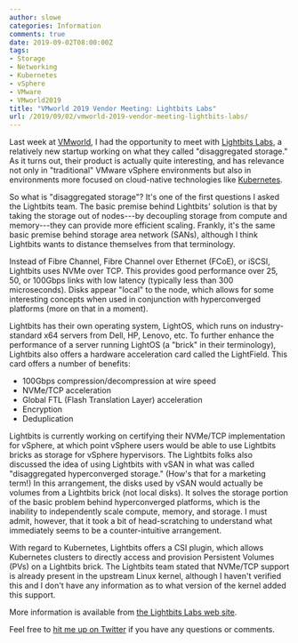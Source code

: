 ```yaml
---
author: slowe
categories: Information
comments: true
date: 2019-09-02T08:00:00Z
tags:
- Storage
- Networking
- Kubernetes
- vSphere
- VMware
- VMworld2019
title: "VMworld 2019 Vendor Meeting: Lightbits Labs"
url: /2019/09/02/vmworld-2019-vendor-meeting-lightbits-labs/
---
```


Last week at [VMworld][link-2], I had the opportunity to meet with [Lightbits Labs][link-1], a relatively new startup working on what they called "disaggregated storage." As it turns out, their product is actually quite interesting, and has relevance not only in "traditional" VMware vSphere environments but also in environments more focused on cloud-native technologies like [Kubernetes][link-3].<!--more-->

So what is "disaggregated storage"? It's one of the first questions I asked the Lightbits team. The basic premise behind Lightbits' solution is that by taking the storage out of nodes---by decoupling storage from compute and memory---they can provide more efficient scaling. Frankly, it's the same basic premise behind storage area network (SANs), although I think Lightbits wants to distance themselves from that terminology.

Instead of Fibre Channel, Fibre Channel over Ethernet (FCoE), or iSCSI, Lightbits uses NVMe over TCP. This provides good performance over 25, 50, or 100Gbps links with low latency (typically less than 300 microseconds). Disks appear "local" to the node, which allows for some interesting concepts when used in conjunction with hyperconverged platforms (more on that in a moment).

Lightbits has their own operating system, LightOS, which runs on industry-standard x64 servers from Dell, HP, Lenovo, etc. To further enhance the performance of a server running LightOS (a "brick" in their terminology), Lightbits also offers a hardware acceleration card called the LightField. This card offers a number of benefits:

* 100Gbps compression/decompression at wire speed
* NVMe/TCP acceleration
* Global FTL (Flash Translation Layer) acceleration
* Encryption
* Deduplication

Lightbits is currently working on certifying their NVMe/TCP implementation for vSphere, at which point vSphere users would be able to  use Lightbits bricks as storage for vSphere hypervisors. The Lightbits folks also discussed the idea of using Lightbits with vSAN in what was called "disaggregated hyperconverged storage." (How's that for a marketing term!) In this arrangement, the disks used by vSAN would actually be volumes from a Lightbits brick (not local disks). It solves the storage portion of the basic problem behind hyperconverged platforms, which is the inability to independently scale compute, memory, and storage. I must admit, however, that it took a bit of head-scratching to understand what immediately seems to be a counter-intuitive arrangement.

With regard to Kubernetes, Lightbits offers a CSI plugin, which allows Kubernetes clusters to directly access and provision Persistent Volumes (PVs) on a Lightbits brick. The Lightbits team stated that NVMe/TCP support is already present in the upstream Linux kernel, although I haven't verified this and I don't have any information as to what version of the kernel added this support.

More information is available from [the Lightbits Labs web site][link-1].

Feel free to [hit me up on Twitter][link-99] if you have any questions or comments.

[link-1]: https://www.lightbitslabs.com/
[link-2]: https://www.vmworld.com/
[link-3]: https://kubernetes.io/
[link-99]: https://twitter.com/scott_lowe
